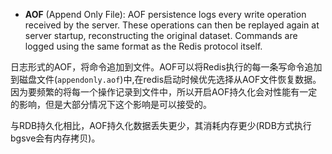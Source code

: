 - **AOF** (Append Only File): AOF persistence logs every write operation received by the server. These operations can then be replayed again at server startup, reconstructing the original dataset. Commands are logged using the same format as the Redis protocol itself.

日志形式的AOF，将命令追加到文件。AOF可以将Redis执行的每一条写命令追加到磁盘文件(`appendonly.aof`)中,在redis启动时候优先选择从AOF文件恢复数据。因为要频繁的将每一个操作记录到文件中，所以开启AOF持久化会对性能有一定的影响，但是大部分情况下这个影响是可以接受的。

与RDB持久化相比，AOF持久化数据丢失更少，其消耗内存更少(RDB方式执行bgsve会有内存拷贝)。